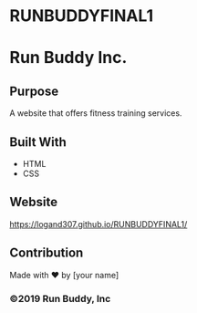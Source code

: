 # RUNBUDDYFINAL1
# Run Buddy Inc.

## Purpose
A website that offers fitness training services. 

## Built With
* HTML
* CSS

## Website
https://logand307.github.io/RUNBUDDYFINAL1/

## Contribution
Made with ❤️ by [your name]

### ©️2019 Run Buddy, Inc 
